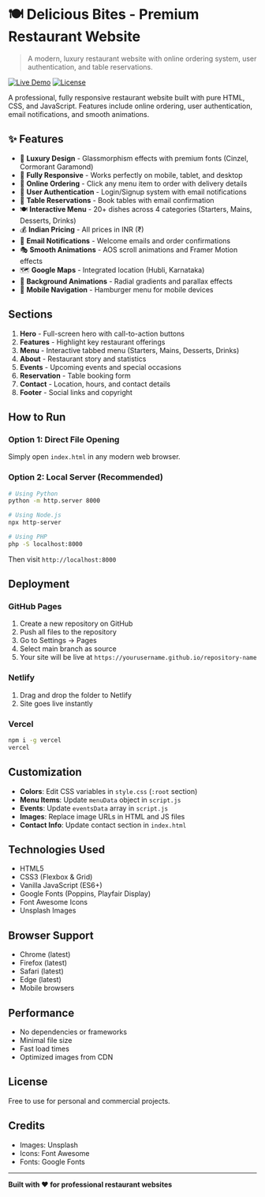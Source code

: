# 🍽️ Delicious Bites - Premium Restaurant Website

> A modern, luxury restaurant website with online ordering system, user authentication, and table reservations.

[![Live Demo](https://img.shields.io/badge/demo-live-brightgreen)](https://your-username.github.io/delicious-bites-restaurant/)
[![License](https://img.shields.io/badge/license-MIT-blue.svg)](LICENSE)

A professional, fully responsive restaurant website built with pure HTML, CSS, and JavaScript. Features include online ordering, user authentication, email notifications, and smooth animations.

## ✨ Features

- 🎨 **Luxury Design** - Glassmorphism effects with premium fonts (Cinzel, Cormorant Garamond)
- 📱 **Fully Responsive** - Works perfectly on mobile, tablet, and desktop
- 🛒 **Online Ordering** - Click any menu item to order with delivery details
- 👤 **User Authentication** - Login/Signup system with email notifications
- 📅 **Table Reservations** - Book tables with email confirmation
- 🍽️ **Interactive Menu** - 20+ dishes across 4 categories (Starters, Mains, Desserts, Drinks)
- 💰 **Indian Pricing** - All prices in INR (₹)
- 📧 **Email Notifications** - Welcome emails and order confirmations
- 🎭 **Smooth Animations** - AOS scroll animations and Framer Motion effects
- 🗺️ **Google Maps** - Integrated location (Hubli, Karnataka)
- 🎨 **Background Animations** - Radial gradients and parallax effects
- 📱 **Mobile Navigation** - Hamburger menu for mobile devices

## Sections

1. **Hero** - Full-screen hero with call-to-action buttons
2. **Features** - Highlight key restaurant offerings
3. **Menu** - Interactive tabbed menu (Starters, Mains, Desserts, Drinks)
4. **About** - Restaurant story and statistics
5. **Events** - Upcoming events and special occasions
6. **Reservation** - Table booking form
7. **Contact** - Location, hours, and contact details
8. **Footer** - Social links and copyright

## How to Run

### Option 1: Direct File Opening
Simply open `index.html` in any modern web browser.

### Option 2: Local Server (Recommended)
```bash
# Using Python
python -m http.server 8000

# Using Node.js
npx http-server

# Using PHP
php -S localhost:8000
```

Then visit `http://localhost:8000`

## Deployment

### GitHub Pages
1. Create a new repository on GitHub
2. Push all files to the repository
3. Go to Settings → Pages
4. Select main branch as source
5. Your site will be live at `https://yourusername.github.io/repository-name`

### Netlify
1. Drag and drop the folder to Netlify
2. Site goes live instantly

### Vercel
```bash
npm i -g vercel
vercel
```

## Customization

- **Colors**: Edit CSS variables in `style.css` (`:root` section)
- **Menu Items**: Update `menuData` object in `script.js`
- **Events**: Update `eventsData` array in `script.js`
- **Images**: Replace image URLs in HTML and JS files
- **Contact Info**: Update contact section in `index.html`

## Technologies Used

- HTML5
- CSS3 (Flexbox & Grid)
- Vanilla JavaScript (ES6+)
- Google Fonts (Poppins, Playfair Display)
- Font Awesome Icons
- Unsplash Images

## Browser Support

- Chrome (latest)
- Firefox (latest)
- Safari (latest)
- Edge (latest)
- Mobile browsers

## Performance

- No dependencies or frameworks
- Minimal file size
- Fast load times
- Optimized images from CDN

## License

Free to use for personal and commercial projects.

## Credits

- Images: Unsplash
- Icons: Font Awesome
- Fonts: Google Fonts

---

**Built with ❤️ for professional restaurant websites**
